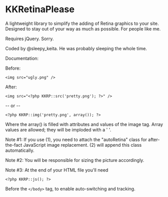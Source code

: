 # KKRetinaPlease

A lightweight library to simplify the adding of Retina graphics to your site.
Designed to stay out of your way as much as possible. For people like me.

Requires jQuery. Sorry.

Coded by @sleepy_keita. He was probably sleeping the whole time.

Documentation:

Before:

    <img src="ugly.png" />

After:

    <img src="<?php KKRP::src('pretty.png'); ?>" />

-- or --

    <?php KKRP::img('pretty.png', array()); ?>

Where the array() is filled with attributes and values of the image tag. Array values are
allowed; they will be imploded with a ' '.

Note #1: If you use (1), you need to attach the "autoRetina" class for after-the-fact
JavaScript image replacement. (2) will append this class automatically.

Note #2: You will be responsible for sizing the picture accordingly.

Note #3: At the end of your HTML file you'll need

    <?php KKRP::js(); ?>

Before the `</body>` tag, to enable auto-switching and tracking.
